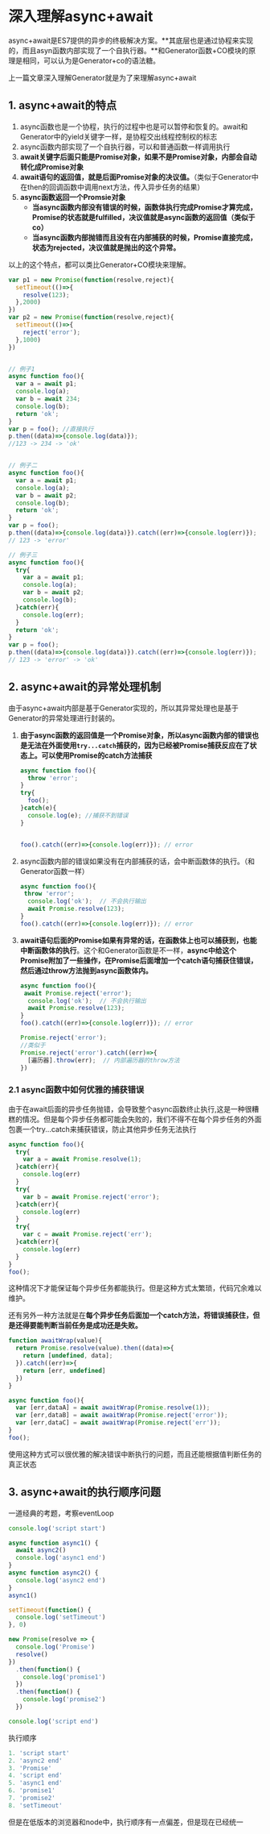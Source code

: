 # 深入理解async+await

async+await是ES7提供的异步的终极解决方案。**其底层也是通过协程来实现的，而且asyn函数内部实现了一个自执行器。**和Generator函数+CO模块的原理是相同，可以认为是Generator+co的语法糖。

上一篇文章深入理解Generator就是为了来理解async+await



## 1. async+await的特点

1. async函数也是一个协程，执行的过程中也是可以暂停和恢复的。await和Generator中的yield关键字一样，是协程交出线程控制权的标志
2. async函数内部实现了一个自执行器，可以和普通函数一样调用执行
3. **await关键字后面只能是Promise对象，如果不是Promise对象，内部会自动转化成Promise对象**
4. **await语句的返回值，就是后面Promise对象的决议值。**（类似于Generator中在then的回调函数中调用next方法，传入异步任务的结果）
5. **async函数返回一个Promsie对象**
   - **当async函数内部没有错误的时候，函数体执行完成Promise才算完成，Promise的状态就是fulfilled，决议值就是async函数的返回值（类似于co）**
   - **当async函数内部抛错而且没有在内部捕获的时候，Promise直接完成，状态为rejected，决议值就是抛出的这个异常。**

以上的这个特点，都可以类比Generator+CO模块来理解。

```js
var p1 = new Promise(function(resolve,reject){
  setTimeout(()=>{
    resolve(123);
  },2000)
})
var p2 = new Promise(function(resolve,reject){
  setTimeout(()=>{
    reject('error');
  },1000)
})


// 例子1
async function foo(){
  var a = await p1;
  console.log(a);
  var b = await 234;
  console.log(b);
  return 'ok';
}
var p = foo(); //直接执行
p.then((data)=>{console.log(data)});
//123 -> 234 -> 'ok'


// 例子二
async function foo(){
  var a = await p1;
  console.log(a);
  var b = await p2;
  console.log(b);
  return 'ok';
}
var p = foo(); 
p.then((data)=>{console.log(data)}).catch((err)=>{console.log(err)});
// 123 -> 'error'

// 例子三
async function foo(){
  try{
    var a = await p1;
  	console.log(a);
  	var b = await p2;
  	console.log(b);
  }catch(err){
    console.log(err);
  }
  return 'ok';
}
var p = foo(); 
p.then((data)=>{console.log(data)}).catch((err)=>{console.log(err)});
// 123 -> 'error' -> 'ok'
```



## 2. async+await的异常处理机制

由于async+await内部是基于Generator实现的，所以其异常处理也是基于Generator的异常处理进行封装的。

1. **由于async函数的返回值是一个Promise对象，所以async函数内部的错误也是无法在外面使用`try...catch`捕获的，因为已经被Promise捕获反应在了状态上。可以使用Promise的catch方法捕获**

   ```js
   async function foo(){
     throw 'error';
   }
   try{
     foo();
   }catch(e){
     console.log(e); //捕获不到错误
   }
   
   
   foo().catch((err)=>{console.log(err)}); // error
   ```

2. async函数内部的错误如果没有在内部捕获的话，会中断函数体的执行。（和Generator函数一样）

   ```js
   async function foo(){
   	throw 'error';
     console.log('ok');  // 不会执行输出
     await Promise.resolve(123);
   }
   foo().catch((err)=>{console.log(err)}); // error
   ```

3. **await语句后面的Promise如果有异常的话，在函数体上也可以捕获到，也能中断函数体的执行**。这个和Generator函数是不一样，**async中给这个Promise附加了一些操作，在Promise后面增加一个catch语句捕获住错误，然后通过throw方法抛到async函数体内。**

   ```js
   async function foo(){
   	await Promise.reject('error');
     console.log('ok');  // 不会执行输出
     await Promise.resolve(123);
   }
   foo().catch((err)=>{console.log(err)}); // error
   
   Promise.reject('error');
   //类似于
   Promise.reject('error').catch((err)=>{
     [遍历器].throw(err);  // 内部遍历器的throw方法
   })
   ```

### 2.1 async函数中如何优雅的捕获错误

由于在await后面的异步任务抛错，会导致整个async函数终止执行,这是一种很糟糕的情况。但是每个异步任务都可能会失败的，我们不得不在每个异步任务的外面包裹一个try...catch来捕获错误，防止其他异步任务无法执行

```js
async function foo(){
  try{
    var a = await Promise.resolve(1);
  }catch(err){
    console.log(err)
  }
  try{
    var b = await Promise.reject('error');
  }catch(err){
    console.log(err)
  }
  try{
    var c = await Promise.reject('err');
  }catch(err){
    console.log(err)
  }
}
foo();
```

这种情况下才能保证每个异步任务都能执行。但是这种方式太繁琐，代码冗余难以维护。

还有另外一种方法就是在**每个异步任务后面加一个catch方法，将错误捕获住，但是还得要能判断当前任务是成功还是失败。**

```js
function awaitWrap(value){
  return Promise.resolve(value).then((data)=>{
    return [undefined, data];
  }).catch((err)=>{
    return [err, undefined]
  })
}

async function foo(){
  var [err,dataA] = await awaitWrap(Promise.resolve(1));
  var [err,dataB] = await awaitWrap(Promise.reject('error'));
  var [err,dataC] = await awaitWrap(Promise.reject('err'));
}
foo();
```

使用这种方式可以很优雅的解决错误中断执行的问题，而且还能根据值判断任务的真正状态



## 3. async+await的执行顺序问题

一道经典的考题，考察eventLoop

```js
console.log('script start')

async function async1() {
  await async2()
  console.log('async1 end')
}
async function async2() {
  console.log('async2 end')
}
async1()

setTimeout(function() {
  console.log('setTimeout')
}, 0)

new Promise(resolve => {
  console.log('Promise')
  resolve()
})
  .then(function() {
    console.log('promise1')
  })
  .then(function() {
    console.log('promise2')
  })

console.log('script end')
```

执行顺序

```js
1. 'script start'
2. 'async2 end'
3. 'Promise'
4. 'script end'
5. 'async1 end'
6. 'promise1'
7. 'promise2'
8. 'setTimeout'
```

但是在低版本的浏览器和node中，执行顺序有一点偏差，但是现在已经统一


